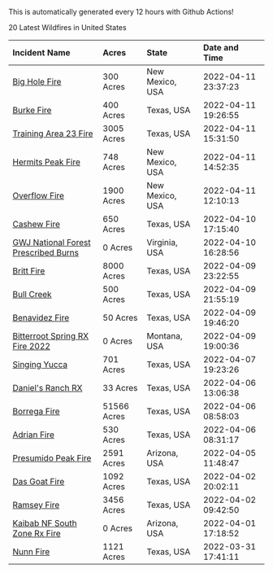 This is automatically generated every 12 hours with Github Actions!

20 Latest Wildfires in United States

 | Incident Name | Acres | State | Date and Time |
|:---|:---|:---|:---|
| [Big Hole Fire](https://inciweb.nwcg.gov/incident/8059/) | 300 Acres | New Mexico, USA | 2022-04-11 23:37:23 |
| [Burke Fire](https://inciweb.nwcg.gov/incident/8058/) | 400 Acres | Texas, USA | 2022-04-11 19:26:55 |
| [Training Area 23 Fire](https://inciweb.nwcg.gov/incident/8057/) | 3005 Acres | Texas, USA | 2022-04-11 15:31:50 |
| [Hermits Peak Fire](https://inciweb.nwcg.gov/incident/8049/) | 748 Acres | New Mexico, USA | 2022-04-11 14:52:35 |
| [Overflow Fire](https://inciweb.nwcg.gov/incident/8053/) | 1900 Acres | New Mexico, USA | 2022-04-11 12:10:13 |
| [Cashew Fire ](https://inciweb.nwcg.gov/incident/8055/) | 650 Acres | Texas, USA | 2022-04-10 17:15:40 |
| [GWJ National Forest Prescribed Burns](https://inciweb.nwcg.gov/incident/7945/) | 0 Acres | Virginia, USA | 2022-04-10 16:28:56 |
| [Britt Fire](https://inciweb.nwcg.gov/incident/8051/) | 8000 Acres | Texas, USA | 2022-04-09 23:22:55 |
| [Bull Creek](https://inciweb.nwcg.gov/incident/8056/) | 500 Acres | Texas, USA | 2022-04-09 21:55:19 |
| [Benavidez Fire](https://inciweb.nwcg.gov/incident/8054/) | 50 Acres | Texas, USA | 2022-04-09 19:46:20 |
| [Bitterroot Spring RX Fire 2022](https://inciweb.nwcg.gov/incident/8024/) | 0 Acres | Montana, USA | 2022-04-09 19:00:36 |
| [Singing Yucca](https://inciweb.nwcg.gov/incident/8050/) | 701 Acres | Texas, USA | 2022-04-07 19:23:26 |
| [Daniel's Ranch RX](https://inciweb.nwcg.gov/incident/8048/) | 33 Acres | Texas, USA | 2022-04-06 13:06:38 |
| [Borrega Fire](https://inciweb.nwcg.gov/incident/8043/) | 51566 Acres | Texas, USA | 2022-04-06 08:58:03 |
| [Adrian Fire](https://inciweb.nwcg.gov/incident/8047/) | 530 Acres | Texas, USA | 2022-04-06 08:31:17 |
| [Presumido Peak Fire](https://inciweb.nwcg.gov/incident/8036/) | 2591 Acres | Arizona, USA | 2022-04-05 11:48:47 |
| [Das Goat Fire](https://inciweb.nwcg.gov/incident/8030/) | 1092 Acres | Texas, USA | 2022-04-02 20:02:11 |
| [Ramsey Fire](https://inciweb.nwcg.gov/incident/8020/) | 3456 Acres | Texas, USA | 2022-04-02 09:42:50 |
| [Kaibab NF South Zone Rx Fire](https://inciweb.nwcg.gov/incident/5922/) | 0 Acres | Arizona, USA | 2022-04-01 17:18:52 |
| [Nunn Fire](https://inciweb.nwcg.gov/incident/8038/) | 1121 Acres | Texas, USA | 2022-03-31 17:41:11 |
